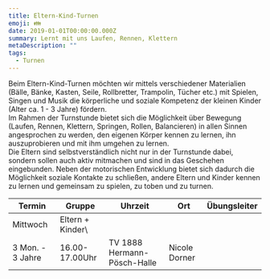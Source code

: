 ```yaml
---
title: Eltern-Kind-Turnen
emoji: 👪
date: 2019-01-01T00:00:00.000Z
summary: Lernt mit uns Laufen, Rennen, Klettern
metaDescription: ""
tags:
  - Turnen
---
```

Beim Eltern-Kind-Turnen möchten wir mittels verschiedener Materialien (Bälle, Bänke, Kasten, Seile, Rollbretter, Trampolin, Tücher etc.) mit Spielen, Singen und Musik die körperliche und soziale Kompetenz der kleinen Kinder (Alter ca. 1 - 3 Jahre) fördern.\
Im Rahmen der Turnstunde bietet sich die Möglichkeit über Bewegung (Laufen, Rennen, Klettern, Springen, Rollen, Balancieren) in allen Sinnen angesprochen zu werden, den eigenen Körper kennen zu lernen, ihn auszuprobieren und mit ihm umgehen zu lernen.\
Die Eltern sind selbstverständlich nicht nur in der Turnstunde dabei, sondern sollen auch aktiv mitmachen und sind in das Geschehen eingebunden. Neben der motorischen Entwicklung bietet sich dadurch die Möglichkeit soziale Kontakte zu schließen, andere Eltern und Kinder kennen zu lernen und gemeinsam zu spielen, zu toben und zu turnen.



| **Termin** | **G﻿ruppe**                        | **Uhrzeit**    | **Ort**                     | **Übungsleiter** |
| ---------- | ---------------------------------- | -------------- | --------------------------- | ---------------- |
| M﻿ittwoch  | Eltern + Kinder\
3﻿ Mon. - 3 Jahre | 16.00-17.00Uhr | TV 1888 Hermann-Pösch-Halle | Nicole Dorner    |